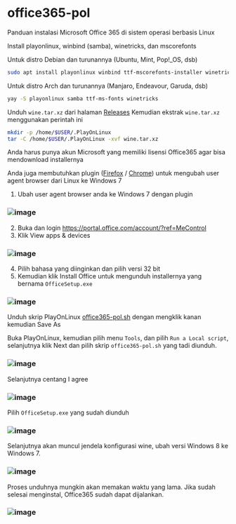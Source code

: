 # office365-pol
Panduan instalasi Microsoft Office 365 di sistem operasi berbasis Linux

Install playonlinux, winbind (samba), winetricks, dan mscorefonts

Untuk distro Debian dan turunannya (Ubuntu, Mint, Pop!_OS, dsb)
```bash
sudo apt install playonlinux winbind ttf-mscorefonts-installer winetricks
``` 

Untuk distro Arch dan turunannya (Manjaro, Endeavour, Garuda, dsb)
```bash
yay -S playonlinux samba ttf-ms-fonts winetricks
``` 

Unduh `wine.tar.xz` dari halaman [Releases](https://github.com/niizam/office365-pol/releases)
Kemudian ekstrak `wine.tar.xz` menggunakan perintah ini
```bash
mkdir -p /home/$USER/.PlayOnLinux
tar -C /home/$USER/.PlayOnLinux -xvf wine.tar.xz
```

Anda harus punya akun Microsoft yang memiliki lisensi Office365 agar bisa mendownload installernya

Anda juga membutuhkan plugin ([Firefox](https://addons.mozilla.org/en-US/firefox/addon/user-agent-string-switcher/) / [Chrome](https://chrome.google.com/webstore/detail/user-agent-switcher-and-m/bhchdcejhohfmigjafbampogmaanbfkg)) untuk mengubah user agent browser dari Linux ke Windows 7
1. Ubah user agent browser anda ke Windows 7 dengan plugin
### ![image](https://github.com/niizam/office365-pol/assets/45286708/339f6eba-81bb-4d37-b0bf-9aee5965e13e)

2. Buka dan login https://portal.office.com/account/?ref=MeControl
3. Klik View apps & devices
### ![image](https://github.com/niizam/office365-pol/assets/45286708/fa669123-4c66-4d96-8bc5-44c96dc26200)
4. Pilih bahasa yang diinginkan dan pilih versi 32 bit
5. Kemudian klik Install Office untuk mengunduh installernya yang bernama `OfficeSetup.exe`

### ![image](https://github.com/niizam/office365-pol/assets/45286708/d8ad64ed-0a8c-441b-b62d-61115996a44a)


Unduh skrip PlayOnLinux [office365-pol.sh](https://raw.githubusercontent.com/DonutsBl/office365-pol/main/office365-pol.sh) dengan mengklik kanan kemudian Save As 

Buka PlayOnLinux, kemudian pilih menu `Tools`, dan pilih `Run a Local script`, selanjutnya klik Next dan pilih skrip `office365-pol.sh` yang tadi diunduh.
### ![image](https://github.com/niizam/office365-pol/assets/45286708/a68c9d15-e254-4c27-b9a3-0eb8cc9660ac)

Selanjutnya centang I agree
### ![image](https://github.com/niizam/office365-pol/assets/45286708/ca8cf9b0-f172-420a-bd8c-16d98d617546)
Pilih `OfficeSetup.exe` yang sudah diunduh
### ![image](https://github.com/niizam/office365-pol/assets/45286708/5abedbfb-16e4-4049-99ce-38d56bebda56)
Selanjutnya akan muncul jendela konfigurasi wine, ubah versi Windows 8 ke Windows 7.
### ![image](https://github.com/niizam/office365-pol/assets/45286708/e4761fef-f95f-4fff-bae9-4465d679293e)


Proses unduhnya mungkin akan memakan waktu yang lama. Jika sudah selesai menginstal, Office365 sudah dapat dijalankan.
### ![image](https://github.com/niizam/office365-pol/assets/45286708/be6d1247-120b-4d8b-bace-4abb5965e6e4)


